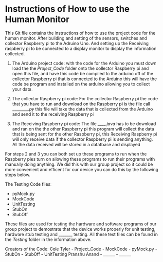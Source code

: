 # Instructions of How to use the Human Monitor
This Git file contains the instructions of how to use the project code for the human monitor. After buliding and setting of the sensors, switches and collector Raspberry pi to the Adruino Uno. And setting up the Receiving raspberry pi to be connected to a display monitor to display the information collected.

1. The Arduino project code: with the code for the Arduino you must down load the the _Project_Code_ folder onto the collector Raspberry pi and open this file, and have this code be compiled to the arduino off of the collector Raspberry pi that is connected to the Arduino this will have the code be program and installed on the arduino allowing you to collect your data.  

2. The collector Raspberry pi code: For the collector Raspberry pi the code that you have to run and download on the Raspberry pi is the file call _________.py_ this file will take the data that is collected from the Arduino and send it to the receiving Raspberry pi

3. The Receiving Raspberry pi code: The file _____.java_ has to be download and ran on the the other Raspberry pi this program will collect the data that is being sent for the other Raspberry pi, this Receiving Raspberry pi will only receive data if the collector Raspberry pi is sending anything. All the data received will be stored in a datatbase and displayed 

For steps 2 and 3 you can both set up these programs to run when the Raspberry pies turn on allowing these programs to run their programs with manually doing anything. We did this with our group project so it could be more convenient and efficent for our device you can do this by the following steps below.

The Testing Code files:
  - pyMock.py
  - MockCode
  - UnitTesting
  - StubOn
  - StubOff
  
These files are used for testing the hardware and software programs of our group project to demostrate that the device works properly for unit testing, hardware stub testing and _______ testing. All these test files can be found in the _Testing_ folder in the information above.


Creators of the Code:
  Cole Tyler
    - Project_Code
    - MockCode
    - pyMock.py
    - StubOn
    - StubOff
    - UnitTesting
  Pranshu Anand
    - ______
    - ______

